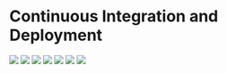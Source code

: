 # Continuous Integration and Deployment









<p align="left">


<img src="https://travis-ci.com/MaloPavol/Continuous_integration_and_deployment.svg?token=htDJRY5udRNq1qSjeqge&branch=master">

<img src="https://img.shields.io/docker/cloud/build/malopavol/continuous_integration_and_deployment">

<img src="https://img.shields.io/docker/cloud/automated/malopavol/continuous_integration_and_deployment">

<img src="https://img.shields.io/docker/pulls/malopavol/continuous_integration_and_deployment">

<img src="https://img.shields.io/docker/image-size/malopavol/continuous_integration_and_deployment">

<img src="https://img.shields.io/docker/v/malopavol/continuous_integration_and_deployment">

<img src="https://codecov.io/gh/MaloPavol/Continuous_integration_and_deployment/branch/master/graph/badge.svg?token=M6W1KBP1SA" />


</p>